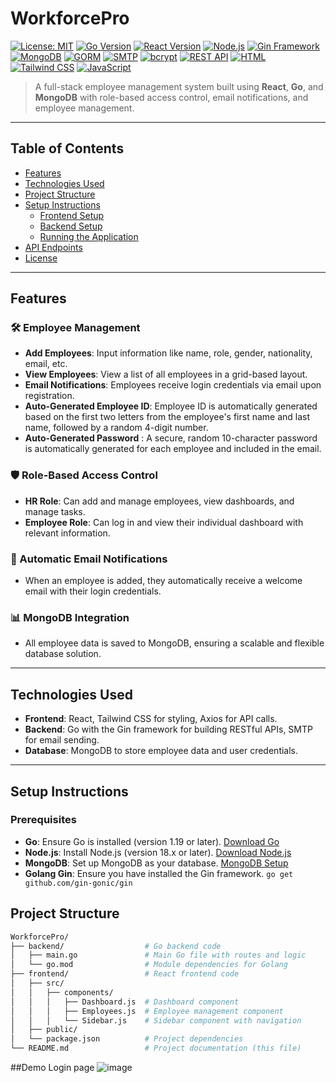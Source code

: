 # WorkforcePro

[![License: MIT](https://img.shields.io/badge/License-MIT-yellow.svg)](https://opensource.org/licenses/MIT)
[![Go Version](https://img.shields.io/badge/Go-1.19-blue.svg)](https://golang.org/doc/go1.19)
[![React Version](https://img.shields.io/badge/React-18.2.0-blue.svg)](https://reactjs.org/)
[![Node.js](https://img.shields.io/badge/Node.js-18.x-green.svg)](https://nodejs.org/)
[![Gin Framework](https://img.shields.io/badge/Gin-1.7.7-red.svg)](https://gin-gonic.com/)
[![MongoDB](https://img.shields.io/badge/MongoDB-4.4.x-green.svg)](https://www.mongodb.com/)
[![GORM](https://img.shields.io/badge/GORM-1.22-blue.svg)](https://gorm.io/)
[![SMTP](https://img.shields.io/badge/SMTP-Email%20Service-blue.svg)](https://en.wikipedia.org/wiki/Simple_Mail_Transfer_Protocol)
[![bcrypt](https://img.shields.io/badge/bcrypt-Password%20Hashing-orange.svg)](https://github.com/golang/crypto/blob/master/bcrypt/bcrypt.go)
[![REST API](https://img.shields.io/badge/RESTful-API-lightgrey.svg)](https://en.wikipedia.org/wiki/Representational_state_transfer)
[![HTML](https://img.shields.io/badge/HTML5-orange.svg)](https://developer.mozilla.org/en-US/docs/Web/Guide/HTML/HTML5)
[![Tailwind CSS](https://img.shields.io/badge/Tailwind_CSS-v3.0-blue.svg)](https://tailwindcss.com/)
[![JavaScript](https://img.shields.io/badge/JavaScript-ES6-yellow.svg)](https://developer.mozilla.org/en-US/docs/Web/JavaScript)

> A full-stack employee management system built using **React**, **Go**, and **MongoDB** with role-based access control, email notifications, and employee management.

---

## Table of Contents

- [Features](#features)
- [Technologies Used](#technologies-used)
- [Project Structure](#project-structure)
- [Setup Instructions](#setup-instructions)
  - [Frontend Setup](#frontend-setup)
  - [Backend Setup](#backend-setup)
  - [Running the Application](#running-the-application)
- [API Endpoints](#api-endpoints)
- [License](#license)

---

## Features

### 🛠️ Employee Management

- **Add Employees**: Input information like name, role, gender, nationality, email, etc.
- **View Employees**: View a list of all employees in a grid-based layout.
- **Email Notifications**: Employees receive login credentials via email upon registration.
- **Auto-Generated Employee ID**: Employee ID is automatically generated based on the first two letters from the employee's first name and last name, followed by a random 4-digit number.
- **Auto-Generated Password** : A secure, random 10-character password is automatically generated for each employee and included in the email.

### 🛡️ Role-Based Access Control

- **HR Role**: Can add and manage employees, view dashboards, and manage tasks.
- **Employee Role**: Can log in and view their individual dashboard with relevant information.

### 📧 Automatic Email Notifications

- When an employee is added, they automatically receive a welcome email with their login credentials.

### 📊 MongoDB Integration

- All employee data is saved to MongoDB, ensuring a scalable and flexible database solution.

---

## Technologies Used

- **Frontend**: React, Tailwind CSS for styling, Axios for API calls.
- **Backend**: Go with the Gin framework for building RESTful APIs, SMTP for email sending.
- **Database**: MongoDB to store employee data and user credentials.

---

## Setup Instructions

### Prerequisites

- **Go**: Ensure Go is installed (version 1.19 or later). [Download Go](https://golang.org/dl/)
- **Node.js**: Install Node.js (version 18.x or later). [Download Node.js](https://nodejs.org/)
- **MongoDB**: Set up MongoDB as your database. [MongoDB Setup](https://docs.mongodb.com/manual/installation/)
- **Golang Gin**: Ensure you have installed the Gin framework. `go get github.com/gin-gonic/gin`

## Project Structure

```bash
WorkforcePro/
├── backend/                  # Go backend code
│   ├── main.go               # Main Go file with routes and logic
│   └── go.mod                # Module dependencies for Golang
├── frontend/                 # React frontend code
│   ├── src/
│   │   ├── components/
│   │   │   ├── Dashboard.js  # Dashboard component
│   │   │   ├── Employees.js  # Employee management component
│   │   │   └── Sidebar.js    # Sidebar component with navigation
│   ├── public/
│   └── package.json          # Project dependencies
└── README.md                 # Project documentation (this file)

```

##Demo Login page 
![image](https://github.com/user-attachments/assets/322e5706-f056-48e2-9fec-2a82cc990309)

